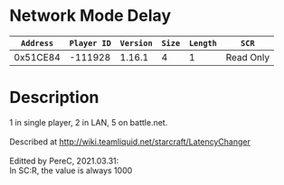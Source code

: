 # Network Mode Delay

| `Address` | `Player ID` | `Version` | `Size` | `Length` | `SCR` |
| ---------- | ----------- | --------- | ------ | -------- | ---- |
| 0x51CE84 | -111928 | 1.16.1 | 4 | 1 | Read Only |

# Description

1 in single player, 2 in LAN, 5 on battle.net.<br><br>Described at http://wiki.teamliquid.net/starcraft/LatencyChanger<br><br>Editted by PereC, 2021.03.31:<br>In SC:R, the value is always 1000
